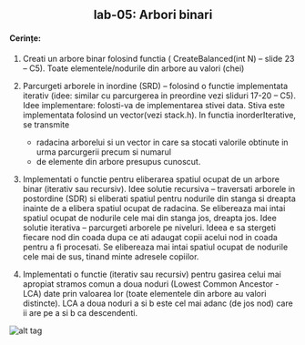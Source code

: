 <h2 align="center">
 lab-05: Arbori binari
</h2>

<h4>Cerințe:</h4>

1. Creati un arbore binar folosind functia ( CreateBalanced(int N) – slide 23 – C5). Toate elementele/nodurile  din arbore au valori (chei)
2. Parcurgeti arborele in inordine (SRD) – folosind o functie implementata iterativ (idee: similar cu parcurgerea in preordine vezi sliduri 17-20 – C5).
Idee implementare: folosti-va de implementarea stivei data.
Stiva este implementata folosind un vector(vezi stack.h). In functia inorderIterative, se transmite
    * radacina arborelui si un vector in care sa stocati valorile obtinute in urma parcurgerii precum si numarul
    * de elemente din arbore presupus cunoscut.

3. Implementati o functie pentru eliberarea spatiul ocupat de un arbore binar (iterativ sau recursiv).
Idee solutie recursiva – traversati arborele in postordine (SDR) si eliberati spatiul pentru nodurile din stanga si dreapta inainte de a elibera spatiul ocupat de radacina. Se elibereaza mai intai spatiul  ocupat de nodurile cele mai din stanga jos, dreapta jos.
Idee solutie iterativa – parcurgeti arborele pe niveluri. Ideea e sa stergeti fiecare nod din coada dupa ce ati adaugat copii acelui nod in coada pentru a fi procesati. Se elibereaza mai intai spatiul  ocupat de nodurile cele mai de sus, tinand minte adresele copiilor.
4. Implementati o functie (iterativ sau recursiv) pentru gasirea celui mai apropiat stramos comun  a doua noduri (Lowest Common Ancestor - LCA) date prin valoarea lor (toate elementele din arbore au valori distincte).
LCA a doua noduri a si b este cel mai adanc (de jos nod) care ii are pe a si b ca descendenti.


![alt tag](https://prnt.sc/10x317b)

